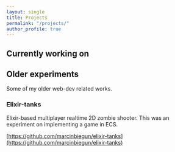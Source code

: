 ```yaml
---
layout: single
title: Projects
permalink: "/projects/"
author_profile: true
---
```


## Currently working on



## Older experiments

Some of my older web-dev related works.


### Elixir-tanks

Elixir-based multiplayer realtime 2D zombie shooter. This was an
experiment on implementing a game in ECS.

[https://github.com/marcinbiegun/elixir-tanks](https://github.com/marcinbiegun/elixir-tanks)
